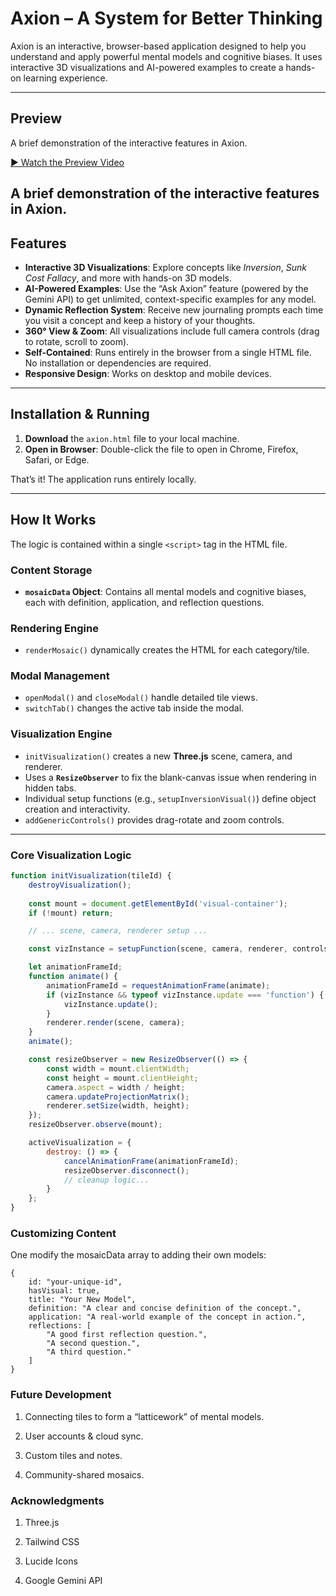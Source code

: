 # Axion – A System for Better Thinking

Axion is an interactive, browser-based application designed to help you understand and apply powerful mental models and cognitive biases. It uses interactive 3D visualizations and AI-powered examples to create a hands-on learning experience.

---

## Preview
A brief demonstration of the interactive features in Axion.

[▶ Watch the Preview Video](https://drive.google.com/file/d/1kAx4vTDKnkxprU3JUIylP7abMbOaCZOJ/view?usp=sharing)

A brief demonstration of the interactive features in Axion.
---

## Features

- **Interactive 3D Visualizations**: Explore concepts like *Inversion*, *Sunk Cost Fallacy*, and more with hands-on 3D models.  
- **AI-Powered Examples**: Use the “Ask Axion” feature (powered by the Gemini API) to get unlimited, context-specific examples for any model.  
- **Dynamic Reflection System**: Receive new journaling prompts each time you visit a concept and keep a history of your thoughts.  
- **360° View & Zoom**: All visualizations include full camera controls (drag to rotate, scroll to zoom).  
- **Self-Contained**: Runs entirely in the browser from a single HTML file. No installation or dependencies are required.  
- **Responsive Design**: Works on desktop and mobile devices.

---

## Installation & Running

1. **Download** the `axion.html` file to your local machine.  
2. **Open in Browser**: Double-click the file to open in Chrome, Firefox, Safari, or Edge.  

That’s it! The application runs entirely locally.

---

## How It Works

The logic is contained within a single `<script>` tag in the HTML file.

### Content Storage
- **`mosaicData` Object**: Contains all mental models and cognitive biases, each with definition, application, and reflection questions.

### Rendering Engine
- `renderMosaic()` dynamically creates the HTML for each category/tile.

### Modal Management
- `openModal()` and `closeModal()` handle detailed tile views.  
- `switchTab()` changes the active tab inside the modal.

### Visualization Engine
- `initVisualization()` creates a new **Three.js** scene, camera, and renderer.  
- Uses a **`ResizeObserver`** to fix the blank-canvas issue when rendering in hidden tabs.  
- Individual setup functions (e.g., `setupInversionVisual()`) define object creation and interactivity.  
- `addGenericControls()` provides drag-rotate and zoom controls.

---

### Core Visualization Logic

```javascript
function initVisualization(tileId) {
    destroyVisualization(); 
    
    const mount = document.getElementById('visual-container');
    if (!mount) return;

    // ... scene, camera, renderer setup ...

    const vizInstance = setupFunction(scene, camera, renderer, controlsContainer, mount);

    let animationFrameId;
    function animate() {
        animationFrameId = requestAnimationFrame(animate);
        if (vizInstance && typeof vizInstance.update === 'function') {
            vizInstance.update();
        }
        renderer.render(scene, camera);
    }
    animate();

    const resizeObserver = new ResizeObserver(() => {
        const width = mount.clientWidth;
        const height = mount.clientHeight;
        camera.aspect = width / height;
        camera.updateProjectionMatrix();
        renderer.setSize(width, height);
    });
    resizeObserver.observe(mount);

    activeVisualization = {
        destroy: () => {
            cancelAnimationFrame(animationFrameId);
            resizeObserver.disconnect();
            // cleanup logic...
        }
    };
}
```

### Customizing Content

One modify the mosaicData array to adding their own models:

```
{
    id: "your-unique-id",
    hasVisual: true,
    title: "Your New Model",
    definition: "A clear and concise definition of the concept.",
    application: "A real-world example of the concept in action.",
    reflections: [
        "A good first reflection question.",
        "A second question.",
        "A third question."
    ]
}
```

### Future Development

1. Connecting tiles to form a “latticework” of mental models.

2. User accounts & cloud sync.

3. Custom tiles and notes.

4. Community-shared mosaics.

### Acknowledgments

1. Three.js

2. Tailwind CSS

3. Lucide Icons

4. Google Gemini API


